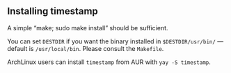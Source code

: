 ## Installing timestamp

A simple “make; sudo make install” should be sufficient.

You can set `DESTDIR` if you want the binary installed in
`$DESTDIR/usr/bin/` — default is `/usr/local/bin`. Please
consult the `Makefile`.

ArchLinux users can install `timestamp` from AUR with
`yay -S timestamp`.
